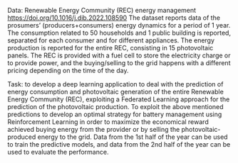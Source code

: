 Data: Renewable Energy Community (REC) energy management https://doi.org/10.1016/j.dib.2022.108590
The dataset reports data of the prosumers’ (producers+consumers) energy dynamics for a period of 1 year.
The consumption related to 50 households and 1 public building is reported, separated for each consumer and for different appliances.
The energy production is reported for the entire REC, consisting in 15 photovoltaic panels.
The REC is provided with a fuel cell to store the electricity charge or to provide power, and the buying/selling to the grid happens with a different pricing depending on the time of the day.
 
Task:
to develop a deep learning application to deal with the
prediction of energy consumption and photovoltaic generation of the entire Renewable Energy Community (REC), exploiting a Federated Learning approach for the prediction of the photovoltaic production.
To exploit the above mentioned predictions to develop an optimal strategy for battery management using Reinforcement Learning in order to maximize the economical reward achieved buying energy from the provider or by selling the photovoltaic-produced energy to the grid.
Data from the 1st half of the year can be used to train the predictive models, and data from the 2nd half of the year can be used to evaluate the performance.